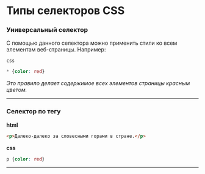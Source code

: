 # Типы селекторов CSS

### Универсальный селектор
С помощью данного селектора можно применить стили ко всем элементам веб-страницы. Например:

`css`
```css
* {color: red}
```
*Это правило делает содержимое всех элементов страницы красным цветом.*
***

### Селектор по тегу

**html**
```html
<p>Далеко-далеко за словесными горами в стране.</p>
```
**css**
```css
p {color: red}
```
***
